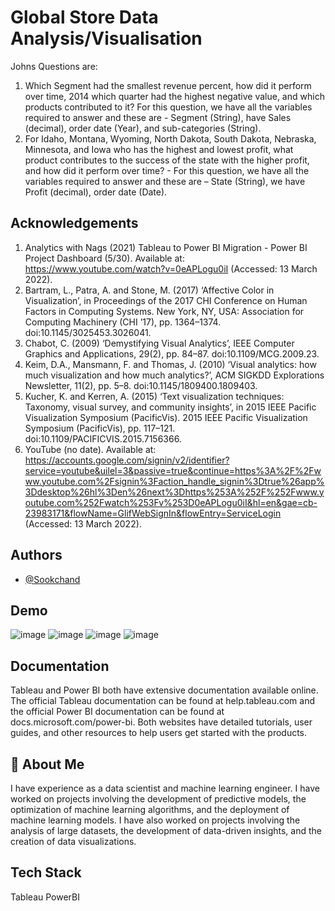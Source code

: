 
# Global Store Data Analysis/Visualisation

Johns Questions are:
1.	Which Segment had the smallest revenue percent, how did it perform over time, 2014 which quarter had the highest negative value, and which products contributed to it? For this question, we have all the variables required to answer and these are - Segment (String), have Sales (decimal), order date (Year), and sub-categories (String). 
2.	For Idaho, Montana, Wyoming, North Dakota, South Dakota, Nebraska, Minnesota, and Iowa who has the highest and lowest profit, what product contributes to the success of the state with the higher profit, and how did it perform over time? - For this question, we have all the variables required to answer and these are – State (String), we have Profit (decimal), order date (Date). 


## Acknowledgements

1.	Analytics with Nags (2021) Tableau to Power BI Migration - Power BI Project Dashboard (5/30). Available at: https://www.youtube.com/watch?v=0eAPLogu0iI (Accessed: 13 March 2022).
2.	Bartram, L., Patra, A. and Stone, M. (2017) ‘Affective Color in Visualization’, in Proceedings of the 2017 CHI Conference on Human Factors in Computing Systems. New York, NY, USA: Association for Computing Machinery (CHI ’17), pp. 1364–1374. doi:10.1145/3025453.3026041.
3.	Chabot, C. (2009) ‘Demystifying Visual Analytics’, IEEE Computer Graphics and Applications, 29(2), pp. 84–87. doi:10.1109/MCG.2009.23.
4.	Keim, D.A., Mansmann, F. and Thomas, J. (2010) ‘Visual analytics: how much visualization and how much analytics?’, ACM SIGKDD Explorations Newsletter, 11(2), pp. 5–8. doi:10.1145/1809400.1809403.
5.	Kucher, K. and Kerren, A. (2015) ‘Text visualization techniques: Taxonomy, visual survey, and community insights’, in 2015 IEEE Pacific Visualization Symposium (PacificVis). 2015 IEEE Pacific Visualization Symposium (PacificVis), pp. 117–121. doi:10.1109/PACIFICVIS.2015.7156366.
6.	YouTube (no date). Available at: https://accounts.google.com/signin/v2/identifier?service=youtube&uilel=3&passive=true&continue=https%3A%2F%2Fwww.youtube.com%2Fsignin%3Faction_handle_signin%3Dtrue%26app%3Ddesktop%26hl%3Den%26next%3Dhttps%253A%252F%252Fwww.youtube.com%252Fwatch%253Fv%253D0eAPLogu0iI&hl=en&gae=cb-23983171&flowName=GlifWebSignIn&flowEntry=ServiceLogin (Accessed: 13 March 2022).


## Authors

- [@Sookchand](https://github.com/Sookchand)


## Demo

![image](https://user-images.githubusercontent.com/34344439/209881479-15ed8292-4ed9-49e6-9d19-7a95291794f4.png)
![image](https://user-images.githubusercontent.com/34344439/209881533-edad9d34-9d82-464d-b490-a2176656150c.png)
![image](https://user-images.githubusercontent.com/34344439/209881585-ba8402f8-ba23-4188-b411-c474cd3f02d1.png)
![image](https://user-images.githubusercontent.com/34344439/209881640-175527d4-a708-4b79-8691-0c62b42d56a3.png)

## Documentation

Tableau and Power BI both have extensive documentation available online. The official Tableau documentation can be found at help.tableau.com and the official Power BI documentation can be found at docs.microsoft.com/power-bi. Both websites have detailed tutorials, user guides, and other resources to help users get started with the products.

## 🚀 About Me
I have experience as a data scientist and machine learning engineer. I have worked on projects involving the development of predictive models, the optimization of machine learning algorithms, and the deployment of machine learning models. I have also worked on projects involving the analysis of large datasets, the development of data-driven insights, and the creation of data visualizations.


## Tech Stack
Tableau
PowerBI

